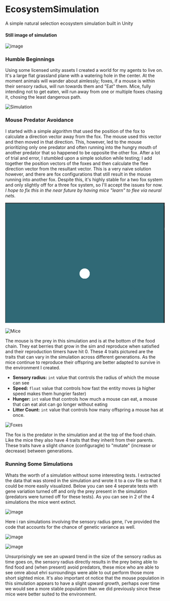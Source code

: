 # EcosystemSimulation
A simple natural selection ecosystem simulation built in Unity

#### Still image of simulation
![image](https://user-images.githubusercontent.com/19479468/193156991-d8dcb9df-1280-4e46-8804-bf21d473c4e2.png)

### Humble Beginnings
Using some licensed unity assets I created a world for my agents to live on. It's a large flat grassland plane with a watering hole in the center. At the moment animals will wander about aimlessly; foxes, if a mouse is within their sensory radius, will run towards them and "Eat" them. Mice, fully intending not to get eaten, will run away from one or multiple foxes chasing it, chosing the least dangerous path.

![Simulation](RunningSimulation.gif)

### Mouse Predator Avoidance
I started with a simple algorithm that used the position of the fox to calculate a direction vector away from the fox. The mouse used this vector and then moved in that direction. This, however, led to the mouse prioritizing only one predator and often running into the hungry mouth of another predator that so happened to be opposite the other fox. After a lot of trial and error, I stumbled upon a simple solution while testing; I add together the position vectors of the foxes and then calculate the flee direction vector from the resultant vector. This is a very naive solution however, and there are fox configurations that still result in the mouse running into another fox. Despite this, it's highly stable for a two fox system and only slightly off for a three fox system, so I'll accept the issues for now. *I hope to fix this in the near future by having mice "learn" to flee via neural nets.*

![Mouse Avoidance](MouseAvoidanceAlgorithm.gif)

![Mice](mouseInfo.gif)

The mouse is the prey in this simulation and is at the bottom of the food chain. They eat berries that grow in the sim and reproduce when satisfied and their reproduction timers have hit 0. These 4 traits pictured are the traits that can vary in the simulation across different generations. As the mice continue to reproduce their offspring are better adapted to survive in the environment I created.

* **Sensory radius:** ```int``` value that controls the radius of which the mouse can see
* **Speed:** ```float``` value that controls how fast the entity moves (a higher speed makes them hungrier faster)
* **Hunger:** ```int``` value that controls how much a mouse can eat, a mouse that can eat alot can go longer without eating
* **Litter Count:** ```int``` value that controls how many offspring a mouse has at once.

![Foxes](foxInfo.gif)

The fox is the predator in the simulation and at the top of the food chain. Like the mice they also have 4 traits that they inherit from their parents. These traits have a slight chance (configuragle) to "mutate" (increase or decrease) between generations.

### Running Some Simulations

Whats the worth of a simulation without some interesting tests. I extracted the data that was stored in the simulation and wrote it to a csv file so that it could
be more easily visualized. Below you can see 4 seperate tests with gene variation turned off and only the prey present in the simulation (predators were turned off for these tests). As you can see in 2 of the 4 simulations the mice went extinct.

![image](https://user-images.githubusercontent.com/19479468/194175021-65471f5c-4f07-47b4-a9b0-7d7d9fad6056.png)

Here i ran simulations involving the sensory radius gene, I've provided the code that accounts for the chance of genetic variance as well.

![image](https://user-images.githubusercontent.com/19479468/194175560-6e9ef8b4-a796-4f46-aeaa-7f06ffc9ed90.png)

![image](https://user-images.githubusercontent.com/19479468/194175397-00256a94-b844-4545-b4f5-4ab1413fb948.png)

Unsurprisingly we see an upward trend in the size of the sensory radius as time goes on, the sensory radius directly results in the prey being able to find food and (when present) avoid predators, these mice who are able to see omre about ehri surroundings were able to out perform those more short sighted mice. It's also important ot notice that the mouse population in this simulation appears to have a slight upward growth, perhaps over time we would see a more stable population than we did previously since these mice were better suited to the environment.


